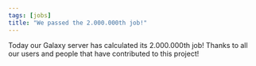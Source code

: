 ```yaml
---
tags: [jobs]
title: "We passed the 2.000.000th job!"
---
```


Today our Galaxy server has calculated its 2.000.000th job! Thanks to all our users and people that have contributed to this project!

